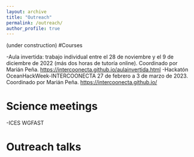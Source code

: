 ```yaml
---
layout: archive
title: "Outreach"
permalink: /outreach/
author_profile: true
---
```

(under construction)
#Courses

-Aula invertida: trabajo individual entre el 28 de noviembre y el 9 de diciembre de 2022 (más dos horas de tutoría online). Coordinado por Marián Peña. https://intercoonecta.github.io/aulainvertida.html
-Hackatón OceanHackWeek-INTERCOONECTA 27 de febrero a 3 de marzo de 2023. Coordinado por Marián Peña. https://intercoonecta.github.io/


# Science meetings
-ICES WGFAST


# Outreach talks
